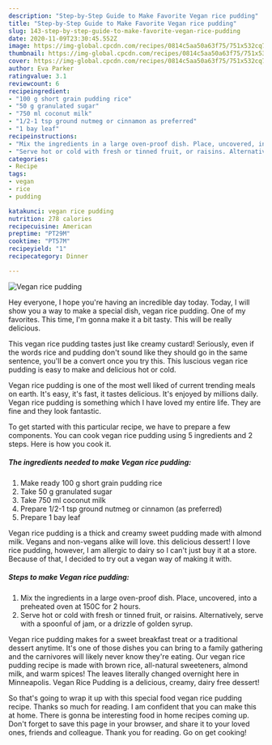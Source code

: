 ```yaml
---
description: "Step-by-Step Guide to Make Favorite Vegan rice pudding"
title: "Step-by-Step Guide to Make Favorite Vegan rice pudding"
slug: 143-step-by-step-guide-to-make-favorite-vegan-rice-pudding
date: 2020-11-09T23:30:45.552Z
image: https://img-global.cpcdn.com/recipes/0814c5aa50a63f75/751x532cq70/vegan-rice-pudding-recipe-main-photo.jpg
thumbnail: https://img-global.cpcdn.com/recipes/0814c5aa50a63f75/751x532cq70/vegan-rice-pudding-recipe-main-photo.jpg
cover: https://img-global.cpcdn.com/recipes/0814c5aa50a63f75/751x532cq70/vegan-rice-pudding-recipe-main-photo.jpg
author: Eva Parker
ratingvalue: 3.1
reviewcount: 6
recipeingredient:
- "100 g short grain pudding rice"
- "50 g granulated sugar"
- "750 ml coconut milk"
- "1/2-1 tsp ground nutmeg or cinnamon as preferred"
- "1 bay leaf"
recipeinstructions:
- "Mix the ingredients in a large oven-proof dish. Place, uncovered, into a preheated oven at 150C for 2 hours."
- "Serve hot or cold with fresh or tinned fruit, or raisins. Alternatively, serve with a spoonful of jam, or a drizzle of golden syrup."
categories:
- Recipe
tags:
- vegan
- rice
- pudding

katakunci: vegan rice pudding 
nutrition: 278 calories
recipecuisine: American
preptime: "PT29M"
cooktime: "PT57M"
recipeyield: "1"
recipecategory: Dinner

---
```



![Vegan rice pudding](https://img-global.cpcdn.com/recipes/0814c5aa50a63f75/751x532cq70/vegan-rice-pudding-recipe-main-photo.jpg)

Hey everyone, I hope you're having an incredible day today. Today, I will show you a way to make a special dish, vegan rice pudding. One of my favorites. This time, I'm gonna make it a bit tasty. This will be really delicious.

This vegan rice pudding tastes just like creamy custard! Seriously, even if the words rice and pudding don&#39;t sound like they should go in the same sentence, you&#39;ll be a convert once you try this. This luscious vegan rice pudding is easy to make and delicious hot or cold.

Vegan rice pudding is one of the most well liked of current trending meals on earth. It's easy, it's fast, it tastes delicious. It's enjoyed by millions daily. Vegan rice pudding is something which I have loved my entire life. They are fine and they look fantastic.


To get started with this particular recipe, we have to prepare a few components. You can cook vegan rice pudding using 5 ingredients and 2 steps. Here is how you cook it.

<!--inarticleads1-->

##### The ingredients needed to make Vegan rice pudding:

1. Make ready 100 g short grain pudding rice
1. Take 50 g granulated sugar
1. Take 750 ml coconut milk
1. Prepare 1/2-1 tsp ground nutmeg or cinnamon (as preferred)
1. Prepare 1 bay leaf


Vegan rice pudding is a thick and creamy sweet pudding made with almond milk. Vegans and non-vegans alike will love. this delicious dessert! I love rice pudding, however, I am allergic to dairy so I can&#39;t just buy it at a store. Because of that, I decided to try out a vegan way of making it with. 

<!--inarticleads2-->

##### Steps to make Vegan rice pudding:

1. Mix the ingredients in a large oven-proof dish. Place, uncovered, into a preheated oven at 150C for 2 hours.
1. Serve hot or cold with fresh or tinned fruit, or raisins. Alternatively, serve with a spoonful of jam, or a drizzle of golden syrup.


Vegan rice pudding makes for a sweet breakfast treat or a traditional dessert anytime. It&#39;s one of those dishes you can bring to a family gathering and the carnivores will likely never know they&#39;re eating. Our vegan rice pudding recipe is made with brown rice, all-natural sweeteners, almond milk, and warm spices! The leaves literally changed overnight here in Minneapolis. Vegan Rice Pudding is a delicious, creamy, dairy free dessert! 

So that's going to wrap it up with this special food vegan rice pudding recipe. Thanks so much for reading. I am confident that you can make this at home. There is gonna be interesting food in home recipes coming up. Don't forget to save this page in your browser, and share it to your loved ones, friends and colleague. Thank you for reading. Go on get cooking!
